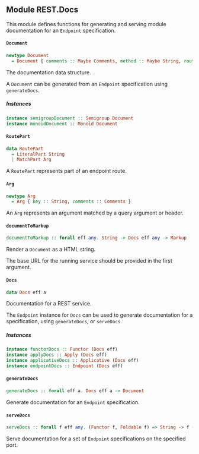 ## Module REST.Docs

This module defines functions for generating and serving module documentation
for an `Endpoint` specification.

#### `Document`

``` purescript
newtype Document
  = Document { comments :: Maybe Comments, method :: Maybe String, route :: List RoutePart, queryArgs :: List Arg, headers :: List Arg, request :: Maybe Example, response :: Maybe Example }
```

The documentation data structure.

A `Document` can be generated from an `Endpoint` specification using `generateDocs`.

##### Instances
``` purescript
instance semigroupDocument :: Semigroup Document
instance monoidDocument :: Monoid Document
```

#### `RoutePart`

``` purescript
data RoutePart
  = LiteralPart String
  | MatchPart Arg
```

A `RoutePart` represents part of an endpoint route.

#### `Arg`

``` purescript
newtype Arg
  = Arg { key :: String, comments :: Comments }
```

An `Arg` represents an argument matched by a query argument or header.

#### `documentToMarkup`

``` purescript
documentToMarkup :: forall eff any. String -> Docs eff any -> Markup
```

Render a `Document` as a HTML string.

The base URL for the running service should be provided in the first argument.

#### `Docs`

``` purescript
data Docs eff a
```

Documentation for a REST service.

The `Endpoint` instance for `Docs` can be used to generate documentation
for a specification, using `generateDocs`, or `serveDocs`.

##### Instances
``` purescript
instance functorDocs :: Functor (Docs eff)
instance applyDocs :: Apply (Docs eff)
instance applicativeDocs :: Applicative (Docs eff)
instance endpointDocs :: Endpoint (Docs eff)
```

#### `generateDocs`

``` purescript
generateDocs :: forall eff a. Docs eff a -> Document
```

Generate documentation for an `Endpoint` specification.

#### `serveDocs`

``` purescript
serveDocs :: forall f eff any. (Functor f, Foldable f) => String -> f (Docs eff any) -> (Markup -> Markup) -> Int -> Eff (http :: HTTP | eff) Unit -> Eff (http :: HTTP | eff) Unit
```

Serve documentation for a set of `Endpoint` specifications on the specified port.


